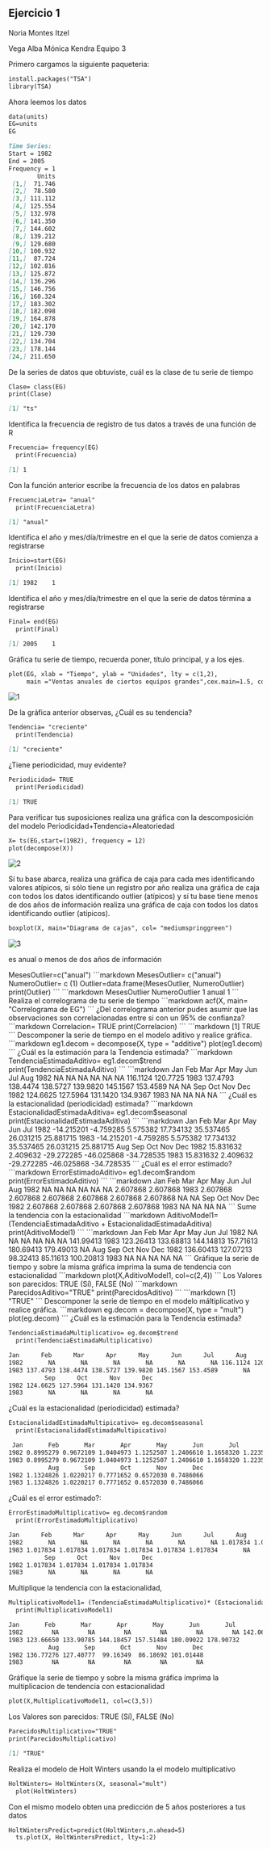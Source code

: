 ## Ejercicio 1
<p> Noria Montes Itzel </p>
<p> Vega Alba Mónica Kendra </p)
<p> Equipo 3 </p>

Primero cargamos la siguiente paqueteria:

```markdown
install.packages("TSA")
library(TSA)
```
Ahora leemos los datos
```markdown
data(units)
EG=units
EG
```
```markdown
Time Series:
Start = 1982 
End = 2005 
Frequency = 1 
        Units
 [1,]  71.746
 [2,]  78.580
 [3,] 111.112
 [4,] 125.554
 [5,] 132.978
 [6,] 141.350
 [7,] 144.602
 [8,] 139.212
 [9,] 129.680
[10,] 100.932
[11,]  87.724
[12,] 102.816
[13,] 125.872
[14,] 136.296
[15,] 146.756
[16,] 160.324
[17,] 183.302
[18,] 182.098
[19,] 164.878
[20,] 142.170
[21,] 129.730
[22,] 134.704
[23,] 178.144
[24,] 211.650
```
De la series de datos que obtuviste, cuál es la clase de tu serie de tiempo
```markdown
Clase= class(EG)
print(Clase)
```
```markdown
[1] "ts"
```
Identifica la frecuencia de registro de tus datos a través de una función de R
```markdown
Frecuencia= frequency(EG)
  print(Frecuencia)
```
```markdown
[1] 1
```
Con la función anterior escribe la frecuencia de los datos en palabras
```markdown
FrecuenciaLetra= "anual"
  print(FrecuenciaLetra)
```
```markdown
[1] "anual"
```
Identifica el año y mes/día/trimestre en el que la serie de datos comienza a registrarse 
```markdown
Inicio=start(EG)
  print(Inicio)
```
```markdown
[1] 1982    1
```
Identifica el año y mes/día/trimestre en el que la serie de datos términa a registrarse 
```markdown
Final= end(EG)
  print(Final)
```
```markdown
[1] 2005    1
```
Gráfica tu serie de tiempo, recuerda poner, título principal, y a los ejes.
```markdown
plot(EG, xlab = "Tiempo", ylab = "Unidades", lty = c(1,2),
     main ="Ventas anuales de ciertos equipos grandes",cex.main=1.5, col= "darkturquoise")
```
![1](https://user-images.githubusercontent.com/57273828/68063751-16ac3c80-fcd9-11e9-9124-3d1d66015f5d.png)

De la gráfica anterior observas, ¿Cuál es su tendencia?

```markdown
Tendencia= "creciente"
  print(Tendencia)
```
```markdown
[1] "creciente"
```
¿Tiene periodicidad, muy evidente?
```markdown
Periodicidad= TRUE
  print(Periodicidad)
```
```markdown
[1] TRUE
```
Para verificar tus suposiciones realiza una gráfica con la descomposición del modelo 
Periodicidad+Tendencia+Aleatoriedad
```markdown
X= ts(EG,start=(1982), frequency = 12)
plot(decompose(X))
```
![2](https://user-images.githubusercontent.com/57273828/68063818-9df9b000-fcd9-11e9-874b-b9d00c2c99a7.png)

<p> Sí tu base abarca, realiza una gráfica de caja para cada mes identificando valores atípicos, si sólo tiene un registro por año realiza una gráfica de caja con todos los datos identificando outlier (atípicos) y sí tu base tiene menos de dos años de información realiza una gráfica de caja con todos los datos identificando outlier (atípicos). </p>

```markdown
boxplot(X, main="Diagrama de cajas", col= "mediumspringgreen")
```
![3](https://user-images.githubusercontent.com/57273828/68063871-43148880-fcda-11e9-8373-ca2a4901ef2d.png)

<p> es anual o menos de dos años de información </p>
MesesOutlier=c("anual")
```markdown
MesesOutlier= c("anual")
  NumeroOutlier= c (1)
  Outlier=data.frame(MesesOutlier, NumeroOutlier)
print(Outlier)
```
```markdown
 MesesOutlier NumeroOutlier
1        anual             1
```
Realiza el correlograma de tu serie de tiempo
```markdown
acf(X, main= "Correlograma de EG")
```
¿Del correlograma anterior pudes asumir que las observaciones son correlacionadas entre si con un 95% de confianza?
```markdown
Correlacion= TRUE
  print(Correlacion)
```
```markdown
[1] TRUE
```
Descomponer la serie de tiempo en el modelo aditivo y realice gráfica.
```markdown
eg1.decom = decompose(X, type = "additive")
plot(eg1.decom)
```
¿Cuál es la estimación para la Tendencia estimada?
```markdown
TendenciaEstimadaAditivo=  eg1.decom$trend
  print(TendenciaEstimadaAditivo)
```
```markdown
  Jan      Feb      Mar      Apr      May      Jun      Jul      Aug
1982       NA       NA       NA       NA       NA       NA 116.1124 120.7725
1983 137.4793 138.4474 138.5727 139.9820 145.1567 153.4589       NA       NA
          Sep      Oct      Nov      Dec
1982 124.6625 127.5964 131.1420 134.9367
1983       NA       NA       NA       NA
```
¿Cuál es la estacionalidad (periodicidad) estimada?
```markdown
EstacionalidadEstimadaAditiva= eg1.decom$seasonal
  print(EstacionalidadEstimadaAditiva)
```
```markdown
Jan        Feb        Mar        Apr        May        Jun        Jul
1982 -14.215201  -4.759285   5.575382  17.734132  35.537465  26.031215  25.881715
1983 -14.215201  -4.759285   5.575382  17.734132  35.537465  26.031215  25.881715
            Aug        Sep        Oct        Nov        Dec
1982  15.831632   2.409632 -29.272285 -46.025868 -34.728535
1983  15.831632   2.409632 -29.272285 -46.025868 -34.728535
```
¿Cuál es el error estimado?
```markdown
ErrorEstimadoAditivo= eg1.decom$random
  print(ErrorEstimadoAditivo)
```
```markdown
 Jan      Feb      Mar      Apr      May      Jun      Jul      Aug
1982       NA       NA       NA       NA       NA       NA 2.607868 2.607868
1983 2.607868 2.607868 2.607868 2.607868 2.607868 2.607868       NA       NA
          Sep      Oct      Nov      Dec
1982 2.607868 2.607868 2.607868 2.607868
1983       NA       NA       NA       NA
```
Sume la tendencia con la estacionalidad
```markdown
AditivoModel1= (TendenciaEstimadaAditivo + EstacionalidadEstimadaAditiva)
  print(AditivoModel1)
```
```markdown
Jan       Feb       Mar       Apr       May       Jun       Jul
1982        NA        NA        NA        NA        NA        NA 141.99413
1983 123.26413 133.68813 144.14813 157.71613 180.69413 179.49013        NA
           Aug       Sep       Oct       Nov       Dec
1982 136.60413 127.07213  98.32413  85.11613 100.20813
1983        NA        NA        NA        NA        NA
```
Gráfique la serie de tiempo y sobre la misma gráfica imprima la suma de tendencia con estacionalidad
```markdown
plot(X,AditivoModel1, col=c(2,4))
```
Los Valores son parecidos: TRUE (Sí), FALSE (No)
```markdown
ParecidosAditivo="TRUE"
  print(ParecidosAditivo) 
```
```markdown
[1] "TRUE"
```
Descomponer la serie de tiempo en el modelo máltiplicativo y realice gráfica.
```markdown
eg.decom = decompose(X, type = "mult")
plot(eg.decom)
```
¿Cuál es la estimación para la Tendencia estimada?

```markdown
TendenciaEstimadaMultiplicativo= eg.decom$trend
  print(TendenciaEstimadaMultiplicativo)
```
```markdown
Jan      Feb      Mar      Apr      May      Jun      Jul      Aug
1982       NA       NA       NA       NA       NA       NA 116.1124 120.7725
1983 137.4793 138.4474 138.5727 139.9820 145.1567 153.4589       NA       NA
          Sep      Oct      Nov      Dec
1982 124.6625 127.5964 131.1420 134.9367
1983       NA       NA       NA       NA
```
¿Cuál es la estacionalidad (periodicidad) estimada?
```markdown
EstacionalidadEstimadaMultipicativo= eg.decom$seasonal
  print(EstacionalidadEstimadaMultipicativo)
```
```markdown
 Jan       Feb       Mar       Apr       May       Jun       Jul
1982 0.8995279 0.9672109 1.0404973 1.1252507 1.2406610 1.1658320 1.2235411
1983 0.8995279 0.9672109 1.0404973 1.1252507 1.2406610 1.1658320 1.2235411
           Aug       Sep       Oct       Nov       Dec
1982 1.1324826 1.0220217 0.7771652 0.6572030 0.7486066
1983 1.1324826 1.0220217 0.7771652 0.6572030 0.7486066
```
¿Cuál es el error estimado?:
```markdown
ErrorEstimadoMultiplicativo= eg.decom$random
  print(ErrorEstimadoMultiplicativo)
```
```markdown
Jan      Feb      Mar      Apr      May      Jun      Jul      Aug
1982       NA       NA       NA       NA       NA       NA 1.017834 1.017834
1983 1.017834 1.017834 1.017834 1.017834 1.017834 1.017834       NA       NA
          Sep      Oct      Nov      Dec
1982 1.017834 1.017834 1.017834 1.017834
1983       NA       NA       NA       NA
```
Multiplique la tendencia con la estacionalidad,
```markdown
MultiplicativoModel1= (TendenciaEstimadaMultiplicativo)* (EstacionalidadEstimadaMultipicativo)
  print(MultiplicativoModel1)
```
```markdown
Jan       Feb       Mar       Apr       May       Jun       Jul
1982        NA        NA        NA        NA        NA        NA 142.06831
1983 123.66650 133.90785 144.18457 157.51484 180.09022 178.90732        NA
           Aug       Sep       Oct       Nov       Dec
1982 136.77276 127.40777  99.16349  86.18692 101.01448
1983        NA        NA        NA        NA        NA
```
Gráfique la serie de tiempo y sobre la misma gráfica imprima la multiplicacion de tendencia con estacionalidad
```markdown
plot(X,MultiplicativoModel1, col=c(3,5))
```
Los Valores son parecidos: TRUE (Sí), FALSE (No)
```markdown
ParecidosMultiplicativo="TRUE"
print(ParecidosMultiplicativo)
```
```markdown
[1] "TRUE"
```
Realiza el modelo de Holt Winters usando la el modelo multiplicativo
```markdown
HoltWinters= HoltWinters(X, seasonal="mult")
  plot(HoltWinters)
```
Con el mismo modelo obten una predicción de 5 años posteriores a tus datos
```markdown
HoltWintersPredict=predict(HoltWinters,n.ahead=5)
  ts.plot(X, HoltWintersPredict, lty=1:2)
```
